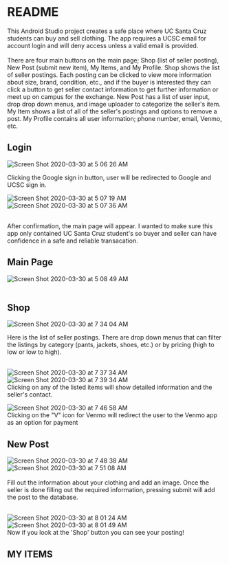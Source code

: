 # README
This Android Studio project creates a safe place where UC Santa Cruz students can buy and sell clothing. 
The app requires a UCSC email for account login and will deny access unless a valid email is provided. <br><br>
There are four main buttons on the main page; Shop (list of seller posting), New Post (submit new item), My Items,
and My Profile. Shop shows the list of seller postings. Each posting can be clicked to view more information about 
size, brand, condition, etc., and if the buyer is interested they can click a button to get seller contact 
information to get further information or meet up on campus for the exchange. New Post has a list of user input, drop
drop down menus, and image uploader to categorize the seller's item. My Item shows a list of all of the seller's postings 
and options to remove a post. My Profile contains all user information; phone number, email, Venmo, etc.

## Login

![Screen Shot 2020-03-30 at 5 06 26 AM](https://user-images.githubusercontent.com/46305741/77923351-34b1a500-7257-11ea-8ad2-4effdca88d50.png) <br>

Clicking the Google sign in button, user will be redirected to Google and UCSC sign in. 

![Screen Shot 2020-03-30 at 5 07 19 AM](https://user-images.githubusercontent.com/46305741/77923446-527f0a00-7257-11ea-89c5-d843986f1527.png) <br>
![Screen Shot 2020-03-30 at 5 07 36 AM](https://user-images.githubusercontent.com/46305741/77923464-56ab2780-7257-11ea-9c69-27c9694a422c.png) <br><br>

After confirmation, the main page will appear. I wanted to make sure this app only contained UC Santa Cruz student's so buyer
and seller can have confidence in a safe and reliable transacation.

## Main Page

![Screen Shot 2020-03-30 at 5 08 49 AM](https://user-images.githubusercontent.com/46305741/77924419-7ee75600-7258-11ea-8892-0bae410f1b3b.png) <br> <br>

## Shop

![Screen Shot 2020-03-30 at 7 34 04 AM](https://user-images.githubusercontent.com/46305741/77924714-e0a7c000-7258-11ea-9334-25e56267fd8d.png) <br> 

Here is the list of seller postings. There are drop down menus that can filter the listings by category (pants, jackets, shoes, etc.) or by pricing (high to low or low to high). <br> <br>

![Screen Shot 2020-03-30 at 7 37 34 AM](https://user-images.githubusercontent.com/46305741/77925359-9f63e000-7259-11ea-81dd-c0e9fc8abae1.png)
![Screen Shot 2020-03-30 at 7 39 34 AM](https://user-images.githubusercontent.com/46305741/77925369-a1c63a00-7259-11ea-9de6-a3890bbecc15.png) <br>
Clicking on any of the listed items will show detailed information and the seller's contact. <br>

![Screen Shot 2020-03-30 at 7 46 58 AM](https://user-images.githubusercontent.com/46305741/77926814-67f63300-725b-11ea-807c-83ada0175c7d.png) <br>
Clicking on the "V" icon for Venmo will redirect the user to the Venmo app as an option for payment <br>

## New Post
![Screen Shot 2020-03-30 at 7 48 38 AM](https://user-images.githubusercontent.com/46305741/77926823-6a588d00-725b-11ea-801f-44c4f1992a3a.png)
![Screen Shot 2020-03-30 at 7 51 08 AM](https://user-images.githubusercontent.com/46305741/77926826-6b89ba00-725b-11ea-9864-45c3a75f52b6.png) <br> <br>
Fill out the information about your clothing and add an image. Once the seller is done filling out the required information, pressing submit will add the post to the database.  <br> <br>

![Screen Shot 2020-03-30 at 8 01 24 AM](https://user-images.githubusercontent.com/46305741/77928056-cf60b280-725c-11ea-85b2-46f3a11de08e.png)
![Screen Shot 2020-03-30 at 8 01 49 AM](https://user-images.githubusercontent.com/46305741/77928067-d12a7600-725c-11ea-96a2-b8f5898d9f85.png) <br>
Now if you look at the 'Shop' button you can see your posting!

## MY ITEMS














